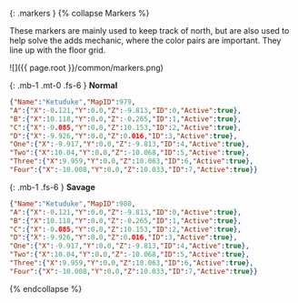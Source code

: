 {: .markers }
{% collapse Markers %}
<div class="summary" markdown="1">
These markers are mainly used to keep track of north, but are also used to help
solve the adds mechanic, where the color pairs are important. They line up with
the floor grid.

![]({{ page.root }}/common/markers.png)
</div>

{: .mb-1 .mt-0 .fs-6 }
**Normal**

```json
{"Name":"Ketuduke","MapID":979,
"A":{"X":-0.121,"Y":0.0,"Z":-9.813,"ID":0,"Active":true},
"B":{"X":10.118,"Y":0.0,"Z":-0.265,"ID":1,"Active":true},
"C":{"X":-0.085,"Y":0.0,"Z":10.153,"ID":2,"Active":true},
"D":{"X":-9.926,"Y":0.0,"Z":0.016,"ID":3,"Active":true},
"One":{"X":-9.917,"Y":0.0,"Z":-9.813,"ID":4,"Active":true},
"Two":{"X":10.04,"Y":0.0,"Z":-10.068,"ID":5,"Active":true},
"Three":{"X":9.959,"Y":0.0,"Z":10.063,"ID":6,"Active":true},
"Four":{"X":-10.008,"Y":0.0,"Z":10.033,"ID":7,"Active":true}}
```

{: .mb-1 .fs-6 }
**Savage**

```json
{"Name":"Ketuduke","MapID":980,
"A":{"X":-0.121,"Y":0.0,"Z":-9.813,"ID":0,"Active":true},
"B":{"X":10.118,"Y":0.0,"Z":-0.265,"ID":1,"Active":true},
"C":{"X":-0.085,"Y":0.0,"Z":10.153,"ID":2,"Active":true},
"D":{"X":-9.926,"Y":0.0,"Z":0.016,"ID":3,"Active":true},
"One":{"X":-9.917,"Y":0.0,"Z":-9.813,"ID":4,"Active":true},
"Two":{"X":10.04,"Y":0.0,"Z":-10.068,"ID":5,"Active":true},
"Three":{"X":9.959,"Y":0.0,"Z":10.063,"ID":6,"Active":true},
"Four":{"X":-10.008,"Y":0.0,"Z":10.033,"ID":7,"Active":true}}
```
{% endcollapse %}
